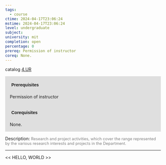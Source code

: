 ```yaml
---
tags:
  - course
ctime: 2024-04-17T23:06:24
mstime: 2024-04-17T23:06:24
level: undergraduate
subject: 
university: mit
completion: open
percentage: 0
prereq: Permission of instructor
coreq: None.
---
```


catalog [4.UR](http://student.mit.edu/catalog/m4g.html#4.UR)

<span style="display: block; padding: 15px; background-color: rgb(100, 100, 100, 0.2);"><font id="m_prereq3220_0" style="display: block; font-family: Arial, sans-serif; font-weight: bold; padding: 5px">Prerequisites</font><br><span id="prereq3220_0">Permission of instructor</span></span>
<span style="display: block; padding: 15px; background-color: rgb(100, 100, 100, 0.2);"><font id="m_coreq3220_0" style="display: block; font-family: Arial, sans-serif; font-weight: bold; padding: 5px">Corequisites</font><br><span id="coreq3220_0">None.</span></span>

<font style="">Description:</font>
<font style="color: grey; font-size: 0.8rem;">Research and project activities, which cover the range represented by the various research interests and projects in the Department.</font>



---

<< HELLO, WORLD >>
